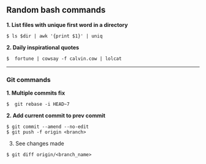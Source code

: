 ## Random bash commands

**1. List files with unique first word in a directory**

```console 
$ ls $dir | awk '{print $1}' | uniq
```

**2. Daily inspirational quotes**

```console
$  fortune | cowsay -f calvin.cow | lolcat
```

---
### Git commands

**1. Multiple commits fix**

```console
$  git rebase -i HEAD~7
```
**2. Add current commit to prev commit**

```console
$ git commit --amend --no-edit
$ git push -f origin <branch>
```

3. See changes made

```console
$ git diff origin/<branch_name>
```